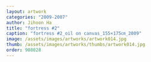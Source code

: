 ```yaml
---
layout: artwork
categories: "2009-2007"
author: Jihoon Ha
title: "fortress #2"
caption: "fortress #2_oil on canvas_155×175㎝_2009"
image: /assets/images/artworks/artwork014.jpg
thumb: /assets/images/artworks/thumbs/artwork014.jpg
order: 908028
---
```

